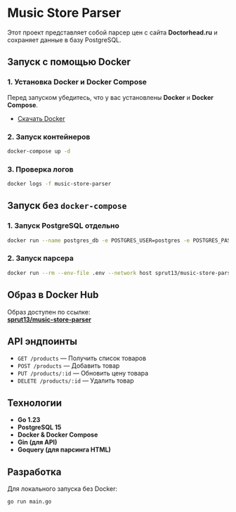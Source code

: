 # Music Store Parser

Этот проект представляет собой парсер цен с сайта **Doctorhead.ru** и сохраняет данные в базу PostgreSQL.

## Запуск с помощью Docker

### **1. Установка Docker и Docker Compose**
Перед запуском убедитесь, что у вас установлены **Docker** и **Docker Compose**.
- [Скачать Docker](https://www.docker.com/get-started)

### **2. Запуск контейнеров**
```sh
docker-compose up -d
```

### **3. Проверка логов**
```sh
docker logs -f music-store-parser
```

## Запуск без `docker-compose`
### **1. Запуск PostgreSQL отдельно**
```sh
docker run --name postgres_db -e POSTGRES_USER=postgres -e POSTGRES_PASSWORD=password -e POSTGRES_DB=parser_db -p 5432:5432 -d postgres:15
```

### **2. Запуск парсера**
```sh
docker run --rm --env-file .env --network host sprut13/music-store-parser:latest
```

## Образ в Docker Hub
Образ доступен по ссылке:  
**[sprut13/music-store-parser](https://hub.docker.com/repository/docker/sprut13/music-store-parser/general)**

## API эндпоинты
- `GET /products` — Получить список товаров
- `POST /products` — Добавить товар
- `PUT /products/:id` — Обновить цену товара
- `DELETE /products/:id` — Удалить товар

## Технологии
- **Go 1.23**
- **PostgreSQL 15**
- **Docker & Docker Compose**
- **Gin (для API)**
- **Goquery (для парсинга HTML)**

## Разработка
Для локального запуска без Docker:
```sh
go run main.go
